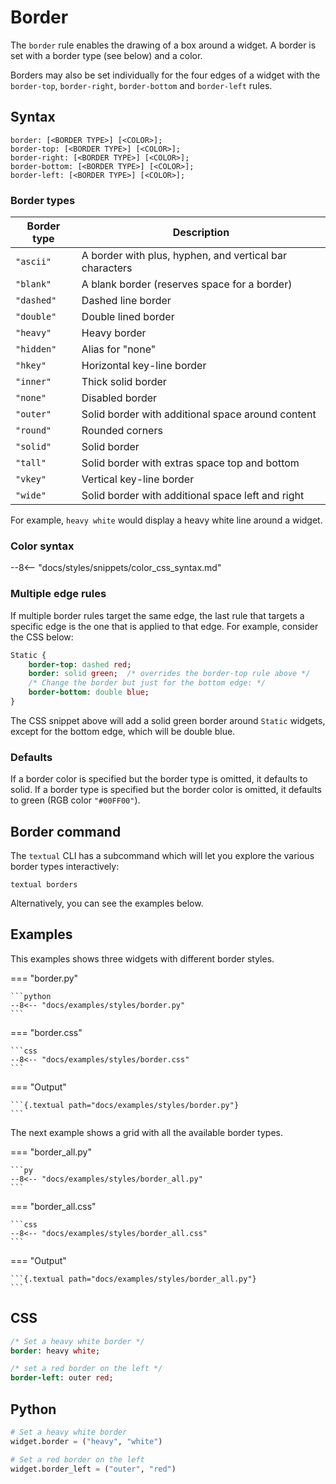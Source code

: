 # Border

The `border` rule enables the drawing of a box around a widget. A border is set with a border type (see below) and a color.

Borders may also be set individually for the four edges of a widget with the `border-top`, `border-right`, `border-bottom` and `border-left` rules.

## Syntax

```
border: [<BORDER TYPE>] [<COLOR>];
border-top: [<BORDER TYPE>] [<COLOR>];
border-right: [<BORDER TYPE>] [<COLOR>];
border-bottom: [<BORDER TYPE>] [<COLOR>];
border-left: [<BORDER TYPE>] [<COLOR>];
```

### Border types

| Border type | Description                                             |
|-------------|---------------------------------------------------------|
| `"ascii"`   | A border with plus, hyphen, and vertical bar characters |
| `"blank"`   | A blank border (reserves space for a border)            |
| `"dashed"`  | Dashed line border                                      |
| `"double"`  | Double lined border                                     |
| `"heavy"`   | Heavy border                                            |
| `"hidden"`  | Alias for "none"                                        |
| `"hkey"`    | Horizontal key-line border                              |
| `"inner"`   | Thick solid border                                      |
| `"none"`    | Disabled border                                         |
| `"outer"`   | Solid border with additional space around content       |
| `"round"`   | Rounded corners                                         |
| `"solid"`   | Solid border                                            |
| `"tall"`    | Solid border with extras space top and bottom           |
| `"vkey"`    | Vertical key-line border                                |
| `"wide"`    | Solid border with additional space left and right       |

For example, `heavy white` would display a heavy white line around a widget.

### Color syntax

--8<-- "docs/styles/snippets/color_css_syntax.md"

### Multiple edge rules

If multiple border rules target the same edge, the last rule that targets a specific edge is the one that is applied to that edge.
For example, consider the CSS below:

```sass
Static {
    border-top: dashed red;
    border: solid green;  /* overrides the border-top rule above */
    /* Change the border but just for the bottom edge: */
    border-bottom: double blue;
}
```

The CSS snippet above will add a solid green border around `Static` widgets, except for the bottom edge, which will be double blue.

### Defaults

If a border color is specified but the border type is omitted, it defaults to solid.
If a border type is specified but the border color is omitted, it defaults to green (RGB color `"#00FF00"`).

## Border command

The `textual` CLI has a subcommand which will let you explore the various border types interactively:

```
textual borders
```

Alternatively, you can see the examples below.

## Examples

This examples shows three widgets with different border styles.

=== "border.py"

    ```python
    --8<-- "docs/examples/styles/border.py"
    ```

=== "border.css"

    ```css
    --8<-- "docs/examples/styles/border.css"
    ```

=== "Output"

    ```{.textual path="docs/examples/styles/border.py"}
    ```

The next example shows a grid with all the available border types.

=== "border_all.py"

    ```py
    --8<-- "docs/examples/styles/border_all.py"
    ```

=== "border_all.css"

    ```css
    --8<-- "docs/examples/styles/border_all.css"
    ```

=== "Output"

    ```{.textual path="docs/examples/styles/border_all.py"}
    ```

## CSS

```sass
/* Set a heavy white border */
border: heavy white;

/* set a red border on the left */
border-left: outer red;
```

## Python

```python
# Set a heavy white border
widget.border = ("heavy", "white")

# Set a red border on the left
widget.border_left = ("outer", "red")
```
